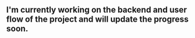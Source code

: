 ## I'm currently working on the backend and user flow of the project and will update the progress soon.
